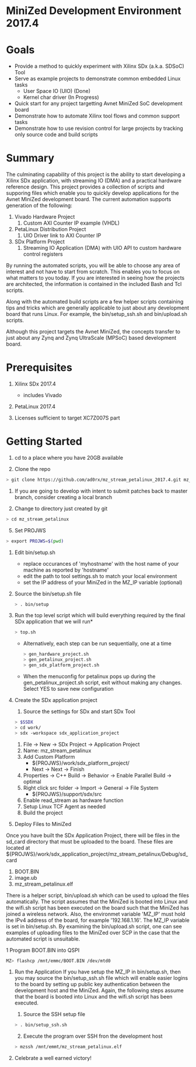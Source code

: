 # MiniZed Development Environment 2017.4

# Goals 
* Provide a method to quickly experiment with Xilinx SDx (a.k.a. SDSoC) Tool
* Serve as example projects to demonstrate common embedded Linux tasks
  * User Space IO (UIO) (Done)
  * Kernel char driver  (In Progress)
* Quick start for any project targetting Avnet MiniZed SoC development board
* Demonstrate how to automate Xilinx tool flows and common support tasks
* Demonstrate how to use revision control for large projects by tracking only source code and build scripts

# Summary
The culminating capability of this project is the ability to start developing a Xilinx SDx application, with streaming IO (DMA) and a practical hardware reference design. This project provides a collection of scripts and supporing files which enable you to quickly develop applications for the Avnet MiniZed development board. The current automation supports generation of the following:

1. Vivado Hardware Project
   1. Custom AXI Counter IP example (VHDL)
1. PetaLinux Distribution Project
   1. UIO Driver link to AXI Counter IP
1. SDx Platform Project
   1. Streaming IO Application (DMA) with UIO API to custom hardware control registers
   
By running the automated scripts, you will be able to choose any area of interest and not have to start from scratch. This enables you to focus on what matters to you today. If you are interested in seeing how the projects are architected, the information is contained in the included Bash and Tcl scripts.  

Along with the automated build scripts are a few helper scripts containing tips and tricks which are generally applicable to just about any development board that runs Linux. For example, the bin/setup_ssh.sh and bin/upload.sh scripts.

Although this project targets the Avnet MiniZed, the concepts transfer to just about any Zynq and Zynq UltraScale (MPSoC) based development board.

# Prerequisites

1. Xilinx SDx 2017.4 
   - includes Vivado
   
1. PetaLinux 2017.4 

1. Licenses sufficient to target XC7Z007S part

# Getting Started

1. cd to a place where you have 20GB available

1. Clone the repo
```sh
> git clone https://github.com/ad0rx/mz_stream_petalinux_2017.4.git mz_stream_petalinux --depth 1
```

1. If you are going to develop with intent to submit patches back to master branch, 
   consider creating a local branch

1. Change to directory just created by git
```sh
> cd mz_stream_petalinux
```

5. Set PROJWS
```sh
> export PROJWS=$(pwd)
```

1. Edit bin/setup.sh
   - replace occurances of 'myhostname' with the host name of your machine as reported by 'hostname'
   - edit the path to tool settings.sh to match your local environment
   - set the IP address of your MiniZed in the MZ_IP variable (optional)
  
1. Source the bin/setup.sh file
   ```sh
   > . bin/setup
   ```

1. Run the top level script which will build everything required by the final
   SDx application that we will run*
   ```sh
   > top.sh
   ```
   
   - Alternatively, each step can be run sequentially, one at a time
     ```sh
     > gen_hardware_project.sh
     > gen_petalinux_project.sh
     > gen_sdx_platform_project.sh
     ```

   - When the menuconfig for petalinux pops up during the
     gen_petalinux_project.sh script, exit without making any
     changes. Select YES to save new configuration
   
1. Create the SDx application project
   1. Source the settings for SDx and start SDx Tool
   ```sh
   > $SSDX
   > cd work/
   > sdx -workspace sdx_application_project
   ```
   
   1. File -> New -> SDx Project -> Application Project
   1. Name: mz_stream_petalinux
   1. Add Custom Platform
      * ${PROJWS}/work/sdx_platform_project/
      * Next -> Next -> Finish
   1. Properties -> C++ Build -> Behavior -> Enable Parallel Build -> optimal
   1. Right click src folder -> Import -> General -> File System
      * ${PROJWS}/support/sdx/src
   1. Enable read_stream as hardware function
   1. Setup Linux TCF Agent as needed
   1. Build the project
   
1. Deploy Files to MiniZed

Once you have built the SDx Application Project, there will be files in the sd_card directory that must be uploaded to the board. These files are located at ${PROJWS}/work/sdx_application_project/mz_stream_petalinux/Debug/sd_card

   1. BOOT.BIN
   1. image.ub
   1. mz_stream_petalinux.elf

There is a helper script, bin/upload.sh which can be used to upload the files automatically. The script assumes that the MiniZed is booted into Linux and the wifi.sh script has been executed on the board such that the MiniZed has joined a wireless network. Also, the environmet variable 'MZ_IP' must hold the IPv4 address of the board, for example '192.168.1.16'. The MZ_IP variable is set in bin/setup.sh. By examining the bin/upload.sh script, one can see examples of uploading files to the MiniZed over SCP in the case that the automated script is unsuitable.

1 Program BOOT.BIN into QSPI   
```sh
MZ> flashcp /mnt/emmc/BOOT.BIN /dev/mtd0
```

1. Run the Application
If you have setup the MZ_IP in bin/setup.sh, then you may source the bin/setup_ssh.sh file which will enable easier logins to the board by setting up public key authentication between the development host and the MiniZed. Again, the following steps assume that the board is booted into Linux and the wifi.sh script has been executed.

   1. Source the SSH setup file
   ```sh
   > . bin/setup_ssh.sh
   ```
   2. Execute the program over SSH fron the development host
   ```sh
   > mzssh /mnt/emmt/mz_stream_petalinux.elf
   ```
   
1. Celebrate a well earned victory!
